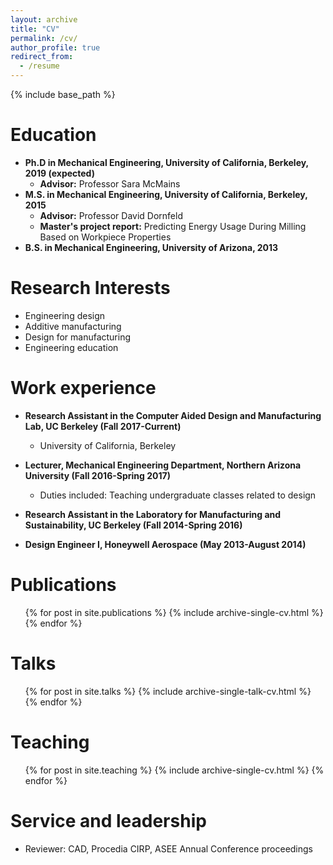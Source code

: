 ```yaml
---
layout: archive
title: "CV"
permalink: /cv/
author_profile: true
redirect_from:
  - /resume
---
```


{% include base_path %}

Education
======
* <b>Ph.D in Mechanical Engineering, University of California, Berkeley, 2019 (expected)</b>
  * <b>Advisor:</b> Professor Sara McMains
* <b>M.S. in Mechanical Engineering, University of California, Berkeley, 2015</b>
  * <b>Advisor:</b> Professor David Dornfeld
  * <b>Master's project report:</b> Predicting Energy Usage During Milling Based on Workpiece Properties
* <b>B.S. in Mechanical Engineering, University of Arizona, 2013</b>
  
Research Interests
======
* Engineering design
* Additive manufacturing
* Design for manufacturing
* Engineering education
  
Work experience
======
* <b>Research Assistant in the Computer Aided Design and Manufacturing Lab, UC Berkeley (Fall 2017-Current)</b>
  * University of California, Berkeley
  
* <b>Lecturer, Mechanical Engineering Department, Northern Arizona University (Fall 2016-Spring 2017)</b>
  * Duties included: Teaching undergraduate classes related to design

* <b>Research Assistant in the Laboratory for Manufacturing and Sustainability, UC Berkeley (Fall 2014-Spring 2016)</b>

* <b>Design Engineer I, Honeywell Aerospace (May 2013-August 2014)</b>


Publications
======
  <ul>{% for post in site.publications %}
    {% include archive-single-cv.html %}
  {% endfor %}</ul>
  
Talks
======
  <ul>{% for post in site.talks %}
    {% include archive-single-talk-cv.html %}
  {% endfor %}</ul>
  
Teaching
======
  <ul>{% for post in site.teaching %}
    {% include archive-single-cv.html %}
  {% endfor %}</ul>
  
Service and leadership
======
* Reviewer: CAD, Procedia CIRP, ASEE Annual Conference proceedings
